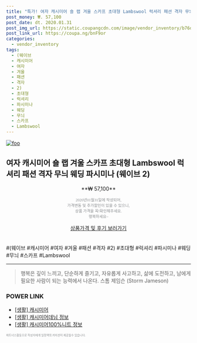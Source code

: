 ```yaml
--- 
title: "특가! 여자 캐시미어 숄 랩 겨울 스카프 초대형 Lambswool 럭셔리 패션 격자 무늬 웨딩 파시미나 (..." 
post_money: ₩. 57,100 
post_date: dt. 2020.01.31 
post_img_url: https://static.coupangcdn.com/image/vendor_inventory/b76d/c9dae64f1998efb4c809568ab4064e84824aa9b32e132977895a54d4b25d.jpg 
post_link_url: https://coupa.ng/bnF9or 
categories: 
  - vendor_inventory 
tags: 
  - (웨이브 
  - 캐시미어 
  - 여자 
  - 겨울 
  - 패션 
  - 격자 
  - 2) 
  - 초대형 
  - 럭셔리 
  - 파시미나 
  - 웨딩 
  - 무늬 
  - 스카프 
  - Lambswool 
--- 
```

[![foo](https://static.coupangcdn.com/image/vendor_inventory/b76d/c9dae64f1998efb4c809568ab4064e84824aa9b32e132977895a54d4b25d.jpg)](https://coupa.ng/bnF9or) 

## 여자 캐시미어 숄 랩 겨울 스카프 초대형 Lambswool 럭셔리 패션 격자 무늬 웨딩 파시미나 (웨이브 2) 
<p style="text-align: center;">**₩ 57,100**</p> 
<p style="text-align: center;"><span style="color: #898c8f; font-family: Georgia,Times,serif; font-size: 0.75em;">2020년01월31일에 작성되어, <br>가격변동 및 추가할인이 있을 수 있으니,<br> 상품 가격을 꼭!확인해주세요.<br>행복하세요~</span> 
</p>	 
<div markdown="0" style="text-align: center;"><a href="https://coupa.ng/bnF9or" class="btn btn--success">상품가격 및 후기 보러가기</a></div> 
<br><br> 
  #(웨이브 #캐시미어 #여자 #겨울 #패션 #격자 #2) #초대형 #럭셔리 #파시미나 #웨딩 #무늬 #스카프 #Lambswool 
<hr> 

> 행복은 깊이 느끼고, 단순하게 즐기고, 자유롭게 사고하고, 삶에 도전하고, 남에게 필요한 사람이 되는 능력에서 나온다. 스톰 제임슨 (Storm Jameson) 


### POWER LINK

* <a href="https://blog.naver.com/fasyy4321/221758980464" target="_blank"> [생활] 캐시미어  </a>
* <a href="https://blog.naver.com/santokki14/221770249406" target="_blank"> [생활] 캐시미어데님 정보 </a>
* <a href="https://blog.naver.com/sakai111/221758757705" target="_blank"> [생활] 캐시미어100%니트 정보 </a>

<span style="color: #898c8f; font-family: Georgia,Times,serif; font-size: 0.55em;">파트너스활동으로 작성자에게 일정액의 커미션이 제공될수 있습니다.</span> 
